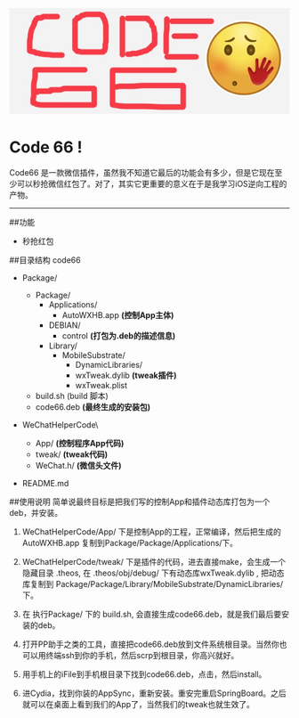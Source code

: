 ![code66 logo](./code66.jpeg "code66")

Code 66 !
===================


Code66 是一款微信插件，虽然我不知道它最后的功能会有多少，但是它现在至少可以秒抢微信红包了。对了，其实它更重要的意义在于是我学习iOS逆向工程的产物。

-------------------

##功能

- 秒抢红包

##目录结构
code66 

- Package/  
	- Package/ 
		- Applications/ 
			- AutoWXHB.app            __(控制App主体)__
		- DEBIAN/
			- control                        __(打包为.deb的描述信息)__
		- Library/
			- MobileSubstrate/
				- DynamicLibraries/
				 - wxTweak.dylib       __(tweak插件)__
				 - wxTweak.plist   
	- build.sh  (build 脚本)
	- code66.deb                        __(最终生成的安装包)__
- WeChatHelperCode\ 
	 - App/            __(控制程序App代码)__
	 - tweak/         __(tweak代码)__
	 - WeChat.h/   __(微信头文件)__

- README.md

##使用说明
简单说最终目标是把我们写的控制App和插件动态库打包为一个deb，并安装。

1. WeChatHelperCode/App/ 下是控制App的工程，正常编译，然后把生成的AutoWXHB.app 复制到Package/Package/Applications/下。  

2.  WeChatHelperCode/tweak/ 下是插件的代码，进去直接make，会生成一个隐藏目录 .theos, 在 .theos/obj/debug/ 下有动态库wxTweak.dylib , 把动态库复制到 Package/Package/Library/MobileSubstrate/DynamicLibraries/ 下。 

3.  在 执行Package/ 下的 build.sh,  会直接生成code66.deb，就是我们最后要安装的deb。 

4.  打开PP助手之类的工具，直接把code66.deb放到文件系统根目录。当然你也可以用终端ssh到你的手机，然后scrp到根目录，你高兴就好。

5.  用手机上的iFile到手机根目录下找到code66.deb，点击，然后install。

6.  进Cydia，找到你装的AppSync，重新安装。重安完重启SpringBoard。之后就可以在桌面上看到我们的App了，当然我们的tweak也就生效了。

